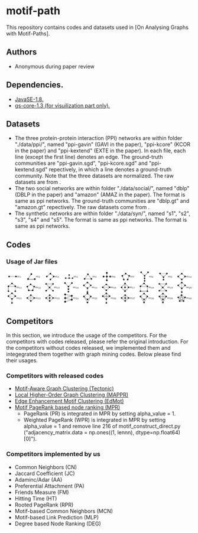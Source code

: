 # motif-path

This repository contains codes and datasets used in [On Analysing Graphs with Motif-Paths].


## Authors 

- Anonymous during paper review

## Dependencies.
* [JavaSE-1.8.](https://www.oracle.com/java/technologies/javase-jdk8-downloads.html)
* [gs-core-1.3 (for visuilization part only).](http://graphstream-project.org/download/)

## Datasets

* The three protein-protein interaction (PPI) networks are within folder "./data/ppi/", named "ppi-gavin" (GAVI in the paper), "ppi-kcore" (KCOR in the paper) and "ppi-kextend" (EXTE in the paper). In each file, each line (except the first line) denotes an edge. The ground-truth communities are "ppi-gavin.sgd", "ppi-kcore.sgd" and "ppi-kextend.sgd" repectively, in which a line denotes a ground-truth community. Note that the three datasets are normalized. The raw datasets are from .
* The two social networks are within folder "./data/social/", named "dblp" (DBLP in the paper) and "amazon" (AMAZ in the paper). The format is same as ppi networks. The ground-truth communities are "dblp.gt" and "amazon.gt" repectively. The raw datasets come from .
* The synthetic networks are within folder "./data/syn/", named "s1", "s2", "s3", "s4" and "s5". The format is same as ppi networks. The format is same as ppi networks.
 
## Codes
### Usage of Jar files 

<p align="center">
  <img width="800" src="motifs.PNG">
</p>

## Competitors
In this section, we introduce the usage of the competitors. For the competitors with codes released, please refer the original introduction. For the competitors without codes released, we implemented them and integegrated them together with graph mining codes. Below please find their usages.
### Competitors with released codes
- [Motif-Aware Graph Clustering (Tectonic)](https://github.com/tsourolampis/tectonic) 
- [Local Higher-Order Graph Clustering (MAPPR)](http://snap.stanford.edu/mappr/)
- [Edge Enhancement Motif Clustering (EdMot)](https://github.com/benedekrozemberczki/EdMot) 
- [Motif PageRank based node ranking (MPR)](https://github.com/HKUST-KnowComp/Motif-based-PageRank) 
	- PageRank (PR) is integrated in MPR by setting alpha_value = 1. 
	- Weighted PageRank (WPR) is integrated in MPR by setting alpha_value = 1 and remove line 216 of motif_construct_direct.py ("adjacency_matrix.data = np.ones((1, lennn), dtype=np.float64)[0]").

### Competitors implemented by us
- Common Neighbors (CN)
- Jaccard Coefficient (JC)
- Adaminc/Adar (AA)
- Preferential Attachment (PA)
- Friends Measure (FM)
- Hitting Time (HT)
- Rooted PageRank (RPR)
- Motif-based Common Neighbors (MCN)
- Motif-based Link Prediction (MLP)
- Degree based Node Ranking (DEG)

